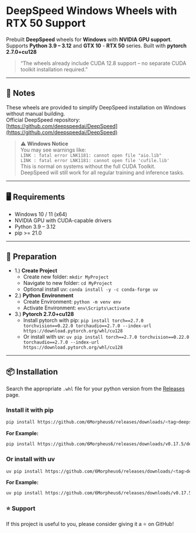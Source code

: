# DeepSpeed Windows Wheels with RTX 50 Support

Prebuilt **DeepSpeed** wheels for **Windows** with **NVIDIA GPU support**.  
Supports **Python 3.9 – 3.12** and **GTX 10** - **RTX 50** series.
Built with **pytorch 2.7.0+cu128**  
> “The wheels already include CUDA 12.8 support – no separate CUDA toolkit installation  required.”

---

## 📜 Notes

These wheels are provided to simplify DeepSpeed installation on Windows without manual building.  
Official DeepSpeed repository: [https://github.com/deepspeedai/DeepSpeed](https://github.com/deepspeedai/DeepSpeed)

> ⚠ **Windows Notice**  
You may see warnings like:  
`LINK : fatal error LNK1181: cannot open file "aio.lib"`  
`LINK : fatal error LNK1181: cannot open file 'cufile.lib'`  
This is normal on systems without the full CUDA Toolkit.  
DeepSpeed will still work for all regular training and inference tasks.

---

## 🖥️ Requirements

- Windows 10 / 11 (x64)  
- NVIDIA GPU with CUDA-capable drivers  
- Python 3.9 – 3.12  
- pip >= 21.0

---

## 🔧 Preparation

- 1.) **Create Project**
  - Create new folder: `mkdir MyProject`
  - Navigate to new folder: `cd MyProject`
  - Optional install uv: `conda install -y -c conda-forge uv`
- 2.) **Python Environment**
  - Create Environment: `python -m venv env`
  - Activate Environment: `env\Scripts\activate`
- 3.) **Pytorch 2.7.0+cu128**
  - Install pytorch with pip: `pip install torch==2.7.0 torchvision==0.22.0 torchaudio==2.7.0 --index-url https://download.pytorch.org/whl/cu128`
  - Or install with uv: `uv pip install torch==2.7.0 torchvision==0.22.0 torchaudio==2.7.0 --index-url https://download.pytorch.org/whl/cu128`

---

## 📦 Installation

Search the appropriate `.whl` file for your python version from the [Releases](https://github.com/6Morpheus6/releases) page.

### Install it with pip

```bash
pip install https://github.com/6Morpheus6/releases/downloads/<tag>deepspeed‑<version>‑cp<pythonversion>‑cp<pythonversion>‑win_amd64.whl
```

**For Example:**

```bash
pip install https://github.com/6Morpheus6/releases/downloads/v0.17.5/deepspeed-0.17.5+e1560d84-cp310-cp310-win_amd64.whl
```

### Or install with uv

```bash
uv pip install https://github.com/6Morpheus6/releases/downloads/<tag>deepspeed‑<version>‑cp<pythonversion>‑cp<pythonversion>‑win_amd64.whl
```

**For Example:**

```bash
uv pip install https://github.com/6Morpheus6/releases/downloads/v0.17.5/deepspeed-0.17.5+e1560d84-cp310-cp310-win_amd64.whl
```

### ⭐ Support

If this project is useful to you, please consider giving it a ⭐ on GitHub!
